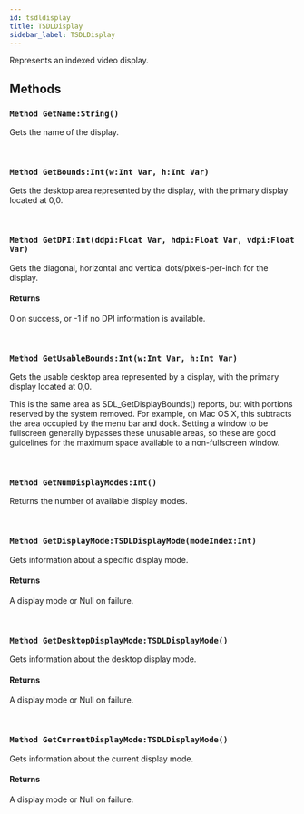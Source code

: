 ```yaml
---
id: tsdldisplay
title: TSDLDisplay
sidebar_label: TSDLDisplay
---
```


Represents an indexed video display.


## Methods

### `Method GetName:String()`

Gets the name of the display.

<br/>

### `Method GetBounds:Int(w:Int Var, h:Int Var)`

Gets the desktop area represented by the display, with the primary display located at 0,0.

<br/>

### `Method GetDPI:Int(ddpi:Float Var, hdpi:Float Var, vdpi:Float Var)`

Gets the diagonal, horizontal and vertical dots/pixels-per-inch for the display.

#### Returns
0 on success, or -1 if no DPI information is available.


<br/>

### `Method GetUsableBounds:Int(w:Int Var, h:Int Var)`

Gets the usable desktop area represented by a display, with the primary display located at 0,0.

This is the same area as SDL_GetDisplayBounds() reports, but with portions reserved by the system removed.
For example, on Mac OS X, this subtracts the area occupied by the menu bar and dock.
Setting a window to be fullscreen generally bypasses these unusable areas, so these are good guidelines for the
maximum space available to a non-fullscreen window.


<br/>

### `Method GetNumDisplayModes:Int()`

Returns the number of available display modes.

<br/>

### `Method GetDisplayMode:TSDLDisplayMode(modeIndex:Int)`

Gets information about a specific display mode.

#### Returns
A display mode or Null on failure.


<br/>

### `Method GetDesktopDisplayMode:TSDLDisplayMode()`

Gets information about the desktop display mode.

#### Returns
A display mode or Null on failure.


<br/>

### `Method GetCurrentDisplayMode:TSDLDisplayMode()`

Gets information about the current display mode.

#### Returns
A display mode or Null on failure.


<br/>

